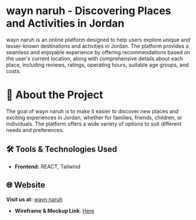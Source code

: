 



# wayn naruh - Discovering Places and Activities in Jordan
wayn naruh is an online platform designed to help users explore unique and lesser-known destinations and activities in Jordan. The platform provides a seamless and enjoyable experience by offering recommendations based on the user's current location, along with comprehensive details about each place, including reviews, ratings, operating hours, suitable age groups, and costs.

# 🎯 About the Project
The goal of wayn naruh is to make it easier to discover new places and exciting experiences in Jordan, whether for families, friends, children, or individuals. The platform offers a wide variety of options to suit different needs and preferences.


## 🛠 Tools & Technologies Used
- **Frontend:** REACT, Tailwind

## 🌐 Website

**Visit us at:** [ wayn naruh](https://halaabushehab.github.io/Master-React/)
- **Wireframe & Mockup Link**: [Here](https://www.figma.com/design/sSLkrTaUM2d1yDBIVwp9y1/project-1?node-id=0-1&p=f&t=uZ6ukHGbyfJVUTpa-0)

